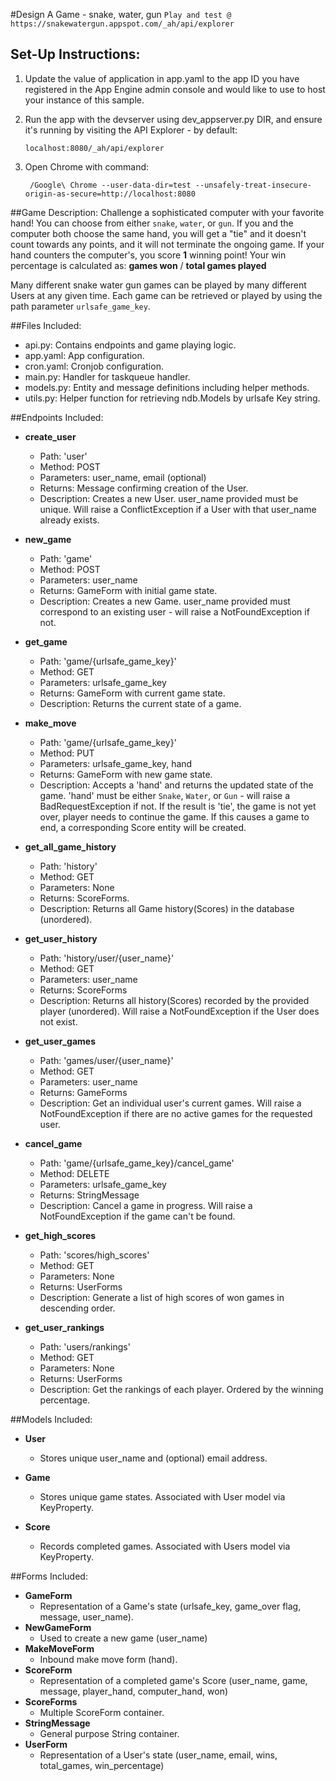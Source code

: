 #Design A Game - snake, water, gun
` Play and test @ https://snakewatergun.appspot.com/_ah/api/explorer `

## Set-Up Instructions:
1.  Update the value of application in app.yaml to the app ID you have registered
 in the App Engine admin console and would like to use to host your instance of this sample.
2.  Run the app with the devserver using dev_appserver.py DIR, and ensure it's
 running by visiting the API Explorer - by default:

        localhost:8080/_ah/api/explorer

3. Open Chrome with command:

        /Google\ Chrome --user-data-dir=test --unsafely-treat-insecure-origin-as-secure=http://localhost:8080

##Game Description:
Challenge a sophisticated computer with your favorite hand! You can choose from
either `snake`, `water`, or `gun`. If you and the computer both choose the
same hand, you will get a "tie" and it doesn't count towards any points, and it
will not terminate the ongoing game. If your hand counters the computer's, you
score **1** winning point! Your win percentage is calculated as:
**games won** / **total games played**

Many different snake water gun games can be played by many different Users
at any given time. Each game can be retrieved or played by using the path parameter
`urlsafe_game_key`.

##Files Included:
 - api.py: Contains endpoints and game playing logic.
 - app.yaml: App configuration.
 - cron.yaml: Cronjob configuration.
 - main.py: Handler for taskqueue handler.
 - models.py: Entity and message definitions including helper methods.
 - utils.py: Helper function for retrieving ndb.Models by urlsafe Key string.

##Endpoints Included:
 - **create_user**
    - Path: 'user'
    - Method: POST
    - Parameters: user_name, email (optional)
    - Returns: Message confirming creation of the User.
    - Description: Creates a new User. user_name provided must be unique. Will
    raise a ConflictException if a User with that user_name already exists.

 - **new_game**
    - Path: 'game'
    - Method: POST
    - Parameters: user_name
    - Returns: GameForm with initial game state.
    - Description: Creates a new Game. user_name provided must correspond to an
    existing user - will raise a NotFoundException if not.

 - **get_game**
    - Path: 'game/{urlsafe_game_key}'
    - Method: GET
    - Parameters: urlsafe_game_key
    - Returns: GameForm with current game state.
    - Description: Returns the current state of a game.

 - **make_move**
    - Path: 'game/{urlsafe_game_key}'
    - Method: PUT
    - Parameters: urlsafe_game_key, hand
    - Returns: GameForm with new game state.
    - Description: Accepts a 'hand' and returns the updated state of the game.
    'hand' must be either `Snake`, `Water`, or `Gun` - will raise a
    BadRequestException if not. If the result is 'tie', the game is not yet over,
    player needs to continue the game. If this causes a game to end, a corresponding Score entity will be created.

 - **get_all_game_history**
    - Path: 'history'
    - Method: GET
    - Parameters: None
    - Returns: ScoreForms.
    - Description: Returns all Game history(Scores) in the database (unordered).

 - **get_user_history**
    - Path: 'history/user/{user_name}'
    - Method: GET
    - Parameters: user_name
    - Returns: ScoreForms
    - Description: Returns all history(Scores) recorded by the provided player (unordered).
    Will raise a NotFoundException if the User does not exist.

 - **get_user_games**
    - Path: 'games/user/{user_name}'
    - Method: GET
    - Parameters: user_name
    - Returns: GameForms
    - Description: Get an individual user's current games. Will raise a NotFoundException if there are no active games for the requested user.

 - **cancel_game**
    - Path: 'game/{urlsafe_game_key}/cancel_game'
    - Method: DELETE
    - Parameters: urlsafe_game_key
    - Returns: StringMessage
    - Description: Cancel a game in progress. Will raise a
    NotFoundException if the game can't be found.

 - **get_high_scores**
    - Path: 'scores/high_scores'
    - Method: GET
    - Parameters: None
    - Returns: UserForms
    - Description: Generate a list of high scores of won games in descending order.

 - **get_user_rankings**
    - Path: 'users/rankings'
    - Method: GET
    - Parameters: None
    - Returns: UserForms
    - Description: Get the rankings of each player. Ordered by the winning percentage.

##Models Included:
 - **User**
    - Stores unique user_name and (optional) email address.

 - **Game**
    - Stores unique game states. Associated with User model via KeyProperty.

 - **Score**
    - Records completed games. Associated with Users model via KeyProperty.

##Forms Included:
 - **GameForm**
    - Representation of a Game's state (urlsafe_key, game_over flag, message, user_name).
 - **NewGameForm**
    - Used to create a new game (user_name)
 - **MakeMoveForm**
    - Inbound make move form (hand).
 - **ScoreForm**
    - Representation of a completed game's Score (user_name, game, message, player_hand, computer_hand, won)
 - **ScoreForms**
    - Multiple ScoreForm container.
 - **StringMessage**
    - General purpose String container.
 - **UserForm**
    - Representation of a User's state (user_name, email, wins, total_games, win_percentage)

